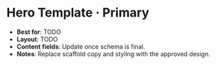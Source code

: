 # Hero Template · Primary

- **Best for**: TODO
- **Layout**: TODO
- **Content fields**: Update once schema is final.
- **Notes**: Replace scaffold copy and styling with the approved design.
